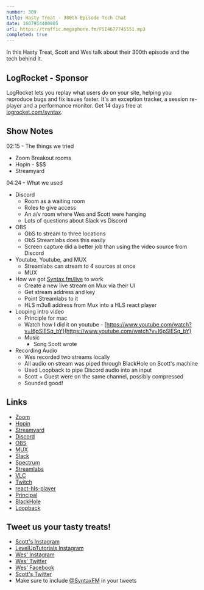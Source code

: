 ```yaml
---
number: 309
title: Hasty Treat - 300th Episode Tech Chat
date: 1607954400805
url: https://traffic.megaphone.fm/FSI4677745551.mp3
completed: true
---
```


In this Hasty Treat, Scott and Wes talk about their 300th episode and the tech behind it.

## LogRocket - Sponsor
LogRocket lets you replay what users do on your site, helping you reproduce bugs and fix issues faster. It's an exception tracker, a session re-player and a performance monitor. Get 14 days free at [logrocket.com/syntax](https://logrocket.com/syntax).

## Show Notes
02:15 - The things we tried
* Zoom Breakout rooms
* Hopin - $$$ 
* Streamyard 

04:24 - What we used
* Discord
  * Room as a waiting room
  * Roles to give access
  * An a/v room where Wes and Scott were hanging
  * Lots of questions about Slack vs Discord
* OBS
  * ObS to stream to three locations
  * ObS Streamlabs does this easily
  * Screen capture did a better job than using the video source from Discord
* Youtube, Youtube, and MUX
  * Streamlabs can stream to 4 sources at once
  * MUX
* How we got [Syntax.fm/live](http://syntax.fm/live) to work
  * Create a new live stream on Mux via their UI
  * Get stream address and key
  * Point Streamlabs to it
  * HLS m3u8 address from Mux into a HLS react player
* Looping intro video
  * Principle for mac
  * Watch how I did it on youtube - [https://www.youtube.com/watch?v=I6pSlESq_bY](https://www.youtube.com/watch?v=I6pSlESq_bY)
  * Music
    * Song Scott wrote
* Recording Audio
  * Wes recorded two streams locally
  * All audio on stream was piped through BlackHole on Scott's machine
  * Used Loopback to pipe Discord audio into an input
  * Scott + Guest were on the same channel, possibly compressed
  * Sounded good!

## Links
* [Zoom](https://zoom.us/)
* [Hopin](https://hopin.com/)
* [Streamyard](https://streamyard.com/)
* [Discord](https://discord.com/)
* [OBS](https://obsproject.com/)
* [MUX](https://mux.com/)
* [Slack](https://slack.com/)
* [Spectrum](https://spectrum.chat/)
* [Streamlabs](https://streamlabs.com/)
* [VLC](https://www.videolan.org/vlc/)
* [Twitch](https://www.twitch.tv/)
* [react-hls-player](https://www.npmjs.com/package/react-hls-player)
* [Principal](https://principleformac.com/)
* [BlackHole](https://existential.audio/blackhole/)
* [Loopback](https://rogueamoeba.com/loopback/)

## Tweet us your tasty treats!
* [Scott's Instagram](https://www.instagram.com/stolinski/)
* [LevelUpTutorials Instagram](https://www.instagram.com/LevelUpTutorials/)
* [Wes' Instagram](https://www.instagram.com/wesbos/)
* [Wes' Twitter](https://twitter.com/wesbos)
* [Wes' Facebook](https://www.facebook.com/wesbos.developer)
* [Scott's Twitter](https://twitter.com/stolinski)
* Make sure to include [@SyntaxFM](https://twitter.com/SyntaxFM) in your tweets